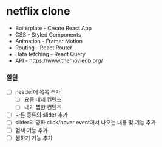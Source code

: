# netflix clone


- Boilerplate - Create React App
- CSS - Styled Components
- Animation - Framer Motion
- Routing - React Router
- Data fetching - React Query
- API - https://www.themoviedb.org/

### 할일
- [ ] header에 목록 추가
  - [ ] 요즘 대세 컨텐츠
  - [ ] 내가 찜한 컨텐츠
- [ ] 다른 종류의 slider 추가
- [ ] slider의 영화 click/hover event에서 나오는 내용 및 기능 추가
- [ ] 검색 기능 추가
- [ ] 찜하기 기능 추가
